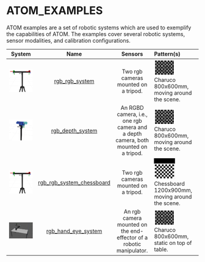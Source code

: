 # ATOM_EXAMPLES

ATOM examples are a set of robotic systems which are used to exemplify the capabilities of ATOM. The examples cover several robotic systems, sensor modalities, and calibration configurations.

System |           Name   |   Sensors     | Pattern(s)
:---:|:---:|:---:|:---
 <img src="rgb_rgb_system/docs/system.png" width="100%"/> | [rgb_rgb_system](https://github.com/lardemua/atom/tree/noetic-devel/atom_examples/rgb_rgb_system) |Two rgb cameras mounted on a tripod. | <img src="../atom_worlds/pattern/models/charuco_800x600_5x5_100/texture.png" width="50%"/> <br>Charuco 800x600mm, moving around the scene.
 <img src="rgb_depth_system/docs/system.png" width="100%"/> | [rgb_depth_system](https://github.com/lardemua/atom/tree/noetic-devel/atom_examples/rgb_depth_system) |An RGBD camera, i.e., one rgb camera and a depth camera, both mounted on a tripod. | <img src="../atom_worlds/pattern/models/charuco_800x600_5x5_100/texture.png" width="50%"/> <br>Charuco 800x600mm, moving around the scene.
 <img src="rgb_rgb_system_chessboard/docs/system.png" width="100%"/> | [rgb_rgb_system_chessboard](https://github.com/lardemua/atom/tree/noetic-devel/atom_examples/rgb_rgb_system_chessboard) |Two rgb cameras mounted on a tripod. | <img src="../atom_worlds/pattern/models/chessboard_1200x900_10x7/texture.png" width="50%"/> <br>Chessboard 1200x900mm, moving around the scene.
 <img src="rgb_hand_eye_system/docs/system.png" width="100%"/> | [rgb_hand_eye_system](https://github.com/lardemua/atom/tree/noetic-devel/atom_examples/rgb_hand_eye_system) | An rgb camera mounted on the end-effector of a robotic manipulator. |<img src="../atom_worlds/pattern/models/charuco_800x600_5x5_100/texture.png" width="50%"/> <br>Charuco 800x600mm, static on top of table.
